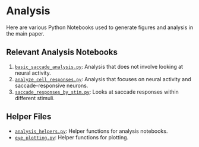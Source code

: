 # Analysis
Here are various Python Notebooks used to generate figures and analysis in the main paper.

## Relevant Analysis Notebooks
1. [`basic_saccade_analysis.py`](basic_saccade_analysis.py): Analysis that does not involve looking at neural activity.
2. [`analyze_cell_responses.py`](analyze_cell_responses.py): Analysis that focuses on neural activity and saccade-responsive neurons.
3. [`saccade_responses_by_stim.py`](saccade_responses_by_stim.py): Looks at saccade responses within different stimuli.

## Helper Files
- [`analysis_helpers.py`](analysis_helpers.py): Helper functions for analysis notebooks.
- [`eye_plotting.py`](eye_plotting.py): Helper functions for plotting.
